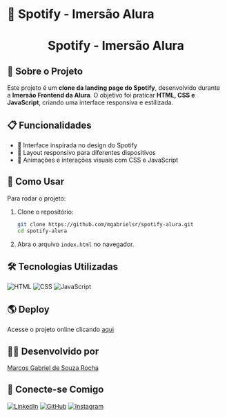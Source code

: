 # 🎵 Spotify - Imersão Alura

<h1 align="center">Spotify - Imersão Alura</h1>

## 📌 Sobre o Projeto
Este projeto é um **clone da landing page do Spotify**, desenvolvido durante a **Imersão Frontend da Alura**. O objetivo foi praticar **HTML, CSS e JavaScript**, criando uma interface responsiva e estilizada.

## 📋 Funcionalidades
- 🎨 Interface inspirada no design do Spotify
- 📱 Layout responsivo para diferentes dispositivos
- 🎵 Animações e interações visuais com CSS e JavaScript

## 🚀 Como Usar
Para rodar o projeto:
1. Clone o repositório:
   ```sh
   git clone https://github.com/mgabrielsr/spotify-alura.git
   cd spotify-alura
   ```
2. Abra o arquivo `index.html` no navegador.

## 🛠 Tecnologias Utilizadas
![HTML](https://img.shields.io/badge/HTML5-orange?style=for-the-badge&logo=html5&logoColor=white)
![CSS](https://img.shields.io/badge/CSS3-blue?style=for-the-badge&logo=css3&logoColor=white)
![JavaScript](https://img.shields.io/badge/JavaScript-yellow?style=for-the-badge&logo=javascript&logoColor=white)

## 🌎 Deploy
Acesse o projeto online clicando [aqui](https://plum-curlew-186024.hostingersite.com/) 

## 👨‍💻 Desenvolvido por
[Marcos Gabriel de Souza Rocha](https://github.com/mgabrielsr)

## 📲 Conecte-se Comigo
[![LinkedIn](https://img.shields.io/badge/LinkedIn-blue?style=for-the-badge&logo=linkedin&logoColor=white)](https://www.linkedin.com/in/gabriel-souza-b96389248/)
[![GitHub](https://img.shields.io/badge/GitHub-black?style=for-the-badge&logo=github&logoColor=white)](https://github.com/mgabrielsr)
[![Instagram](https://img.shields.io/badge/Instagram-purple?style=for-the-badge&logo=instagram&logoColor=white)](https://www.instagram.com/bieel.zp/)
